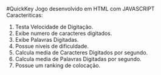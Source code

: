 #QuickKey 
Jogo desenvolvido em HTML com JAVASCRIPT <br>
Caracteriticas:<br>
1. Testa Velocidade de Digitação.<br>
2. Exibe numero de caracteres digitados.<br>
3. Exibe Palavras Digitadas.<br>
4. Possue niveis de dificuldade.<br>
4. Calcula media de Caracteres Digitados por segundo.<br>
4. Calcula media de Palavras Digitadas por segundo.<br>
4. Possue um ranking de colocação.<br>
